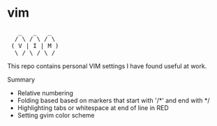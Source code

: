 # vim

<pre>
   _   _   _  
  / \ / \ / \ 
 ( V | I | M )
  \_/ \_/ \_/ 
</pre>

This repo contains personal VIM settings I have found useful at work.

Summary
- Relative numbering
- Folding based based on markers that start with '/*' and end with */
- Highlighting tabs or whitespace at end of line in RED
- Setting gvim color scheme
